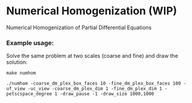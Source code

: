 # Numerical Homogenization (WIP)

Numerical Homogenization of Partial Differential Equations

### Example usage:

Solve the same problem at two scales (coarse and fine) and draw the solution:

`make numhom`

`./numhom -coarse_dm_plex_box_faces 10 -fine_dm_plex_box_faces 100 -uf_view -uc_view -coarse_dm_plex_dim 1 -fine_dm_plex_dim 1 -petscspace_degree 1 -draw_pause -1 -draw_size 1000,1000`

